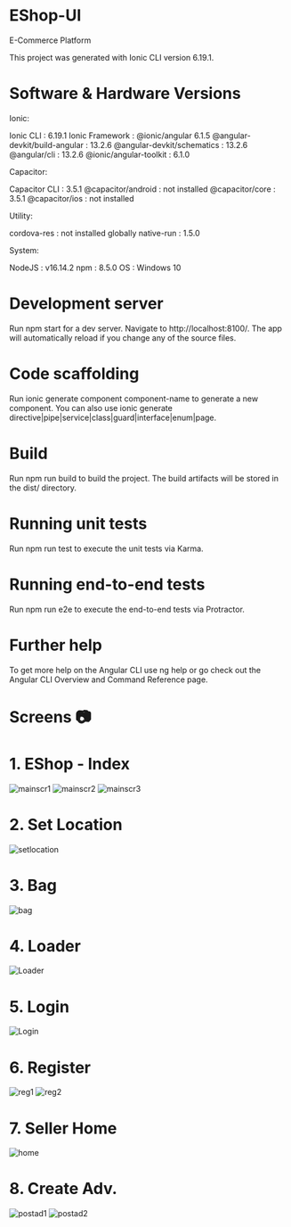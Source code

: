 # EShop-UI
E-Commerce Platform

This project was generated with Ionic CLI version 6.19.1.

# Software & Hardware Versions
Ionic:

   Ionic CLI                     : 6.19.1
   Ionic Framework               : @ionic/angular 6.1.5
   @angular-devkit/build-angular : 13.2.6
   @angular-devkit/schematics    : 13.2.6
   @angular/cli                  : 13.2.6
   @ionic/angular-toolkit        : 6.1.0

Capacitor:

   Capacitor CLI      : 3.5.1
   @capacitor/android : not installed
   @capacitor/core    : 3.5.1
   @capacitor/ios     : not installed

Utility:

   cordova-res : not installed globally
   native-run  : 1.5.0

System:

   NodeJS : v16.14.2
   npm    : 8.5.0
   OS     : Windows 10

# Development server
Run npm start for a dev server. Navigate to http://localhost:8100/. The app will automatically reload if you change any of the source files.

# Code scaffolding
Run ionic generate component component-name to generate a new component. You can also use ionic generate directive|pipe|service|class|guard|interface|enum|page.

# Build
Run npm run build to build the project. The build artifacts will be stored in the dist/ directory.

# Running unit tests
Run npm run test to execute the unit tests via Karma.

# Running end-to-end tests
Run npm run e2e to execute the end-to-end tests via Protractor.

# Further help
To get more help on the Angular CLI use ng help or go check out the Angular CLI Overview and Command Reference page.

# Screens 📷

# 1. EShop - Index
   ![mainscr1](https://user-images.githubusercontent.com/103927083/178107832-19d2685a-fe7c-4897-bfef-c423aa46fa34.PNG)
   ![mainscr2](https://user-images.githubusercontent.com/103927083/178107853-28b7da54-a23a-41e9-9034-fd51100148bf.PNG)
   ![mainscr3](https://user-images.githubusercontent.com/103927083/178107855-637924e9-dcec-426c-b79d-a4228470b4b7.PNG)
   
# 2. Set Location
   ![setlocation](https://user-images.githubusercontent.com/103927083/178108560-084f495d-cfee-420d-99d1-a57894e1b6ac.PNG)
   
# 3. Bag
   ![bag](https://user-images.githubusercontent.com/103927083/178108583-f407d58f-3a77-4fd0-82df-d17b4e67716b.PNG)

# 4. Loader
   ![Loader](https://user-images.githubusercontent.com/103927083/178107884-2ab9ec8f-bdc2-4ac3-8571-8ab523ead5ff.PNG)

# 5. Login
   ![Login](https://user-images.githubusercontent.com/103927083/178107911-426f018d-82dc-4567-8969-d18e074a520b.PNG)

# 6. Register
   ![reg1](https://user-images.githubusercontent.com/103927083/178107941-100dec0b-507d-4c11-b083-dcf348298bba.PNG)
   ![reg2](https://user-images.githubusercontent.com/103927083/178108728-b008d70a-d853-4242-b690-8cd2e16537bd.PNG)

# 7. Seller Home
   ![home](https://user-images.githubusercontent.com/103927083/178107988-81163390-9652-4ba7-903a-241ee2db828b.PNG)

# 8. Create Adv.
   ![postad1](https://user-images.githubusercontent.com/103927083/178108071-6bfc4245-b64c-4449-af8e-cbd0bc27cf9c.PNG)
   ![postad2](https://user-images.githubusercontent.com/103927083/178108078-e249c8c9-66ab-41b9-8652-6bbfbb7a5f13.PNG)

